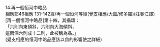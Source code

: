 14.再一個恒河中略品  
相應部46相應 131-142經/再一個恒河等經(覺支相應/大篇/修多羅)(莊春江譯)  
[再一個恒河中略品]第十四，其攝頌：  
「六則向東傾斜，六則向大海傾斜，  
這兩個六則成十二則，此被稱為品。」  
(覺支相應的恒河中略品應該以貪的影響使之詳細)  
  
  

